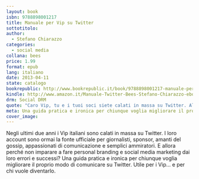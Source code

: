 ```yaml
---
layout: book
isbn: 9788898001217
title: Manuale per Vip su Twitter
sottotitolo: 
author:
  - Stefano Chiarazzo
categories:
  - social media
collana: bees
price: 1.99
format: epub
lang: italiano
date: 2013-04-11
state: catalogo
bookrepublic: http://www.bookrepublic.it/book/9788898001217-manuale-per-vip-su-twitter/
kindle: http://www.amazon.it/Manuale-Twitter-Bees-Stefano-Chiarazzo-ebook/dp/B00CBI0QV2/
drm: Social DRM
quote: "Caro Vip, tu e i tuoi soci siete calati in massa su Twitter. Almeno imparate a usarlo bene!"
meta: Una guida pratica e ironica per chiunque voglia migliorare il proprio modo di comunicare su Twitter. Utile per i Vip... e per chi vuole diventarlo.
cover_image:
---
```

Negli ultimi due anni i Vip italiani sono calati in massa su Twitter. I loro account sono ormai la fonte ufficiale per giornalisti, sponsor, amanti del gossip, appassionati di comunicazione e semplici ammiratori. E allora perché non imparare a fare personal branding e social media marketing dai loro errori e successi? Una guida pratica e ironica per chiunque voglia migliorare il proprio modo di comunicare su Twitter. Utile per i Vip... e per chi vuole diventarlo.